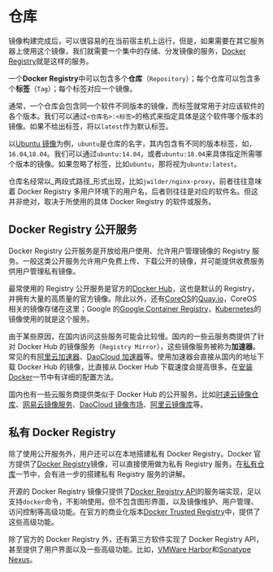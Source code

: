 # 仓库

镜像构建完成后，可以很容易的在当前宿主机上运行，但是，如果需要在其它服务器上使用这个镜像，我们就需要一个集中的存储、分发镜像的服务，[Docker Registry](https://yeasy.gitbooks.io/docker_practice/repository/registry.html)就是这样的服务。

一个**Docker Registry**中可以包含多个**仓库**（`Repository`）；每个仓库可以包含多个**标签**（`Tag`）；每个标签对应一个镜像。

通常，一个仓库会包含同一个软件不同版本的镜像，而标签就常用于对应该软件的各个版本。我们可以通过`<仓库名>:<标签>`的格式来指定具体是这个软件哪个版本的镜像。如果不给出标签，将以`latest`作为默认标签。

以[Ubuntu 镜像](https://hub.docker.com/_/ubuntu)为例，`ubuntu`是仓库的名字，其内包含有不同的版本标签，如，`16.04`,`18.04`。我们可以通过`ubuntu:14.04`，或者`ubuntu:18.04`来具体指定所需哪个版本的镜像。如果忽略了标签，比如`ubuntu`，那将视为`ubuntu:latest`。

仓库名经常以_两段式路径_形式出现，比如`jwilder/nginx-proxy`，前者往往意味着 Docker Registry 多用户环境下的用户名，后者则往往是对应的软件名。但这并非绝对，取决于所使用的具体 Docker Registry 的软件或服务。

## Docker Registry 公开服务

Docker Registry 公开服务是开放给用户使用、允许用户管理镜像的 Registry 服务。一般这类公开服务允许用户免费上传、下载公开的镜像，并可能提供收费服务供用户管理私有镜像。

最常使用的 Registry 公开服务是官方的[Docker Hub](https://hub.docker.com/)，这也是默认的 Registry，并拥有大量的高质量的官方镜像。除此以外，还有[CoreOS](https://coreos.com/)的[Quay.io](https://quay.io/repository/)，CoreOS 相关的镜像存储在这里；Google 的[Google Container Registry](https://cloud.google.com/container-registry/)，[Kubernetes](https://kubernetes.io/)的镜像使用的就是这个服务。

由于某些原因，在国内访问这些服务可能会比较慢。国内的一些云服务商提供了针对 Docker Hub 的镜像服务（`Registry Mirror`），这些镜像服务被称为**加速器**。常见的有[阿里云加速器](https://cr.console.aliyun.com/#/accelerator)、[DaoCloud 加速器](https://www.daocloud.io/mirror#accelerator-doc)等。使用加速器会直接从国内的地址下载 Docker Hub 的镜像，比直接从 Docker Hub 下载速度会提高很多。在[安装 Docker](https://yeasy.gitbooks.io/docker_practice/install/mirror.html)一节中有详细的配置方法。

国内也有一些云服务商提供类似于 Docker Hub 的公开服务。比如[时速云镜像仓库](https://hub.tenxcloud.com/)、[网易云镜像服务](https://c.163.com/hub#/m/library/)、[DaoCloud 镜像市场](https://hub.daocloud.io/)、[阿里云镜像库](https://cr.console.aliyun.com/)等。

## 私有 Docker Registry

除了使用公开服务外，用户还可以在本地搭建私有 Docker Registry。Docker 官方提供了[Docker Registry](https://hub.docker.com/_/registry/)镜像，可以直接使用做为私有 Registry 服务。在[私有仓库](https://yeasy.gitbooks.io/docker_practice/repository/registry.html)一节中，会有进一步的搭建私有 Registry 服务的讲解。

开源的 Docker Registry 镜像只提供了[Docker Registry API](https://docs.docker.com/registry/spec/api/)的服务端实现，足以支持`docker`命令，不影响使用。但不包含图形界面，以及镜像维护、用户管理、访问控制等高级功能。在官方的商业化版本[Docker Trusted Registry](https://docs.docker.com/datacenter/dtr/2.0/)中，提供了这些高级功能。

除了官方的 Docker Registry 外，还有第三方软件实现了 Docker Registry API，甚至提供了用户界面以及一些高级功能。比如，[VMWare Harbor](https://github.com/goharbor/harbor)和[Sonatype Nexus](https://yeasy.gitbooks.io/docker_practice/repository/nexus3_registry.html)。

